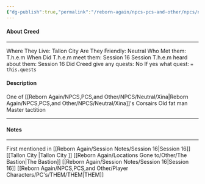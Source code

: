 ```yaml
---
{"dg-publish":true,"permalink":"/reborn-again/npcs-pcs-and-other/npcs/neutral/creed/"}
---
```



#### About Creed 
---
Where They Live: Tallon City 
Are They Friendly: Neutral
Who Met them: T.h.e.m
When Did T.h.e.m meet them: Session 16
Session T.h.e.m heard about them: Session 16
Did Creed  give any quests: No
	If yes what quest: `= this.quests`


#### Description
One of [[Reborn Again/NPCS,PCS,and Other/NPCS/Neutral/Xina\|Reborn Again/NPCS,PCS,and Other/NPCS/Neutral/Xina]]'s Corsairs
Old fat man
Master tactition 

---

#### Notes
---
First mentioned in [[Reborn Again/Session Notes/Session 16\|Session 16]]
[[Tallon City \|Tallon City ]]
[[Reborn Again/Locations Gone to/Other/The Bastion\|The Bastion]]
[[Reborn Again/Session Notes/Session 16\|Session 16]]
[[Reborn Again/NPCS,PCS,and Other/Player Characters/PC's/THEM/THEM\|THEM]]

